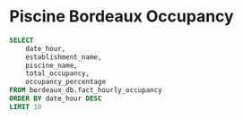 # Piscine Bordeaux Occupancy

```sql fact_occupancy
SELECT
    date_hour,
    establishment_name,
    piscine_name,
    total_occupancy,
    occupancy_percentage
FROM bordeaux_db.fact_hourly_occupancy
ORDER BY date_hour DESC
LIMIT 10
```

<DataTable data={fact_occupancy}/>
